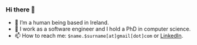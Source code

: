 ### Hi there 👋

- 🙂 I’m a human being based in Ireland.
- 👷 I work as a software engineer and I hold a PhD in computer science.
- 📫 How to reach me: `$name.$surname[at]gmail[dot]com` or [LinkedIn](https://www.linkedin.com/in/paoloviotti/).

<!--- 🌱 I’m currently learning ...
- 👯 I’m looking to collaborate on ...
- 🤔 I’m looking for help with ...
- 💬 Ask me about ...
- ⚡ Fun fact: ...
-->
